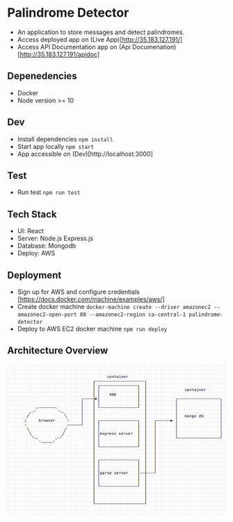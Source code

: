 # Palindrome Detector

- An application to store messages and detect palindromes.
- Access deployed app on (Live App)[http://35.183.127.191/]
- Access API Documentation app on (Api Documenation)[http://35.183.127.191/apidoc]

## Depenedencies

- Docker
- Node version >= 10

## Dev

- Install dependencies `npm install`
- Start app locally `npm start`
- App accessible on (Dev)[http://localhost:3000]

## Test

- Run test `npm run test`

## Tech Stack

- UI: React
- Server: Node.js Express.js
- Database: Mongodb
- Deploy: AWS

## Deployment

- Sign up for AWS and configure credentials [https://docs.docker.com/machine/examples/aws/]
- Create docker machine `docker-machine create --driver amazonec2 --amazonec2-open-port 80 --amazonec2-region ca-central-1 palindrome-detector`
- Deploy to AWS EC2 docker machine `npm run deploy`

## Architecture Overview
![Architecture Overview](https://github.com/Arnoldelite/palindrome-detector/blob/master/app/src/assets/palindrome%20proj%20architecture%20overview.png)
